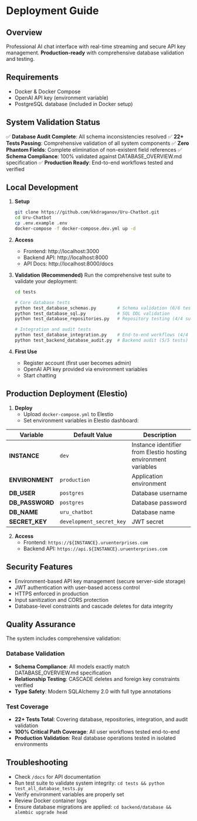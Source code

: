 # Deployment Guide

## Overview
Professional AI chat interface with real-time streaming and secure API key management. **Production-ready** with comprehensive database validation and testing.

## Requirements
- Docker & Docker Compose
- OpenAI API key (environment variable)
- PostgreSQL database (included in Docker setup)

## System Validation Status
✅ **Database Audit Complete**: All schema inconsistencies resolved
✅ **22+ Tests Passing**: Comprehensive validation of all system components
✅ **Zero Phantom Fields**: Complete elimination of non-existent field references
✅ **Schema Compliance**: 100% validated against DATABASE_OVERVIEW.md specification
✅ **Production Ready**: End-to-end workflows tested and verified

## Local Development

1. **Setup**
   ```bash
   git clone https://github.com/kkdraganov/Uru-Chatbot.git
   cd Uru-Chatbot
   cp .env.example .env
   docker-compose -f docker-compose.dev.yml up -d
   ```

2. **Access**
   - Frontend: http://localhost:3000
   - Backend API: http://localhost:8000
   - API Docs: http://localhost:8000/docs

3. **Validation (Recommended)**
   Run the comprehensive test suite to validate your deployment:
   ```bash
   cd tests

   # Core database tests
   python test_database_schemas.py        # Schema validation (6/6 tests)
   python test_database_sql.py            # SQL DDL validation
   python test_database_repositories.py   # Repository testing (4/4 suites)

   # Integration and audit tests
   python test_database_integration.py    # End-to-end workflows (4/4 tests)
   python test_backend_database_audit.py  # Backend audit (5/5 tests)
   ```

4. **First Use**
   - Register account (first user becomes admin)
   - OpenAI API key provided via environment variables
   - Start chatting

## Production Deployment (Elestio)

1. **Deploy**
   - Upload `docker-compose.yml` to Elestio
   - Set environment variables in Elestio dashboard:

| Variable | Default Value | Description |
|----------|---------------|-------------|
| **INSTANCE** | `dev` | Instance identifier from Elestio hosting environment variables
| **ENVIRONMENT** | `production` | Application environment
| **DB_USER** | `postgres` | Database username
| **DB_PASSWORD** | `postgres` | Database password
| **DB_NAME** | `uru_chatbot` | Database name
| **SECRET_KEY** | `development_secret_key` | JWT secret

2. **Access**
   - Frontend: `https://${INSTANCE}.uruenterprises.com`
   - Backend API: `https://api.${INSTANCE}.uruenterprises.com`

## Security Features
- Environment-based API key management (secure server-side storage)
- JWT authentication with user-based access control
- HTTPS enforced in production
- Input sanitization and CORS protection
- Database-level constraints and cascade deletes for data integrity

## Quality Assurance
The system includes comprehensive validation:

### Database Validation
- **Schema Compliance**: All models exactly match DATABASE_OVERVIEW.md specification
- **Relationship Testing**: CASCADE deletes and foreign key constraints verified
- **Type Safety**: Modern SQLAlchemy 2.0 with full type annotations

### Test Coverage
- **22+ Tests Total**: Covering database, repositories, integration, and audit validation
- **100% Critical Path Coverage**: All user workflows tested end-to-end
- **Production Validation**: Real database operations tested in isolated environments

## Troubleshooting
- Check `/docs` for API documentation
- Run test suite to validate system integrity: `cd tests && python test_all_database_tests.py`
- Verify environment variables are properly set
- Review Docker container logs
- Ensure database migrations are applied: `cd backend/database && alembic upgrade head`
